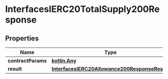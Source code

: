 
# InterfacesIERC20TotalSupply200Response

## Properties
Name | Type | Description | Notes
------------ | ------------- | ------------- | -------------
**contractParams** | [**kotlin.Any**](.md) |  | 
**result** | [**InterfacesIERC20Allowance200ResponseResult**](InterfacesIERC20Allowance200ResponseResult.md) |  | 



